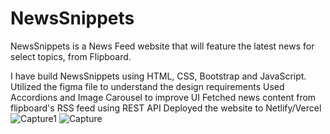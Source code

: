 # NewsSnippets

NewsSnippets is a News Feed website that will feature the latest news for select topics, from Flipboard.

I have build NewsSnippets using HTML, CSS, Bootstrap and JavaScript.
Utilized the figma file to understand the design requirements
Used Accordions and Image Carousel to improve UI
Fetched news content from flipboard's RSS feed using REST API
Deployed the website to Netlify/Vercel
![Capture1](https://github.com/AchalChauhan/NewsSnippets/assets/43654070/51cd73b2-98fe-4289-80dc-c973e65eac4a)
![Capture](https://github.com/AchalChauhan/NewsSnippets/assets/43654070/956ddca4-5b5c-4713-a352-8681e02a6bc7)
